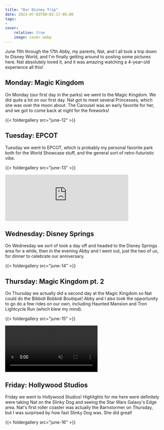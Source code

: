 ```yaml
---
title: "Our Disney Trip"
date: 2023-07-03T00:02:17-05:00
tags:
- 
cover:
    relative: true
    image: cover.webp
---
```


June 11th through the 17th Abby, my parents, Nat, and I all took a trip down to Disney World, and I'm finally getting around to posting some pictures here. Nat absolutely loved it, and it was amazing watching a 4-year-old experience all this!

## Monday: Magic Kingdom
On Monday (our first day in the parks) we went to the Magic Kingdom. We did quite a lot on our first day. Nat got to meet several Princesses, which she was over the moon about. The Carousel was an early favorite for her, and we got to come back at night for the fireworks!

{{< foldergallery src="june-12" >}}

## Tuesday: EPCOT

Tuesday we went to EPCOT, which is probably my personal favorite park both for the World Showcase stuff, and the general sort of retro-futuristic vibe.

{{< foldergallery src="june-13" >}}

<iframe src="https://social.ds106.us/@taylorjadin/110537109647301469/embed" class="mastodon-embed" style="max-width: 100%; border: 0" width="400" allowfullscreen="allowfullscreen"></iframe><script src="https://social.ds106.us/embed.js" async="async"></script>

## Wednesday: Disney Springs
On Wednesday we sort of took a day off and headed to the Disney Springs area for a while, then in the evening Abby and I went out, just the two of us, for dinner to celebrate our anniversary.

{{< foldergallery src="june-14" >}}

## Thursday: Magic Kingdom pt. 2

On Thursday we actually did a second day at the Magic Kingdom so Nat could do the Bibbidi Bobbidi Boutique! Abby and I also took the opportunity to go do a few rides on our own, including Haunted Mansion and Tron Lightcycle Run (which blew my mind).

{{< foldergallery src="june-15" >}}

<video style="max-width:100%" autoplay loop muted controls>
<source src="tron.mp4">
Your browser does not support the video tag.
</video>

## Friday: Hollywood Studios

Friday we went to Hollywood Studios! Highlights for me here were definitely were taking Nat on the Slinky Dog and seeing the Star Wars Galaxy's Edge area. Nat's first roller coaster was actually the Barnstormer on Thursday, but I was surprised by how fast Slinky Dog was. She did great!

{{< foldergallery src="june-16" >}}
